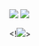 <img src="https://render.githubusercontent.com/render/math?math=\large \B_0\ = \frac { \hat x \hat y  - \hat {xy}}{(\hat x)^2 - \widehat {x^2}}\)">
<img src="https://render.githubusercontent.com/render/math?math=\large \B_1 = \hat y - B_0 \hat x\)">

<!<img src="https://render.githubusercontent.com/render/math?math=\large \B_0 x + B_1">>
